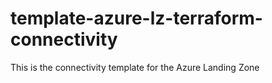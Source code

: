 # template-azure-lz-terraform-connectivity
This is the connectivity template for the Azure Landing Zone
